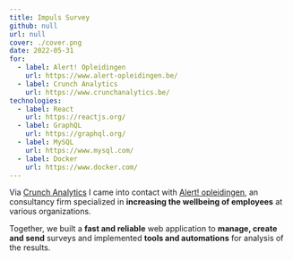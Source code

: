 ```yaml
---
title: Impuls Survey
github: null
url: null
cover: ./cover.png
date: 2022-05-31
for:
  - label: Alert! Opleidingen
    url: https://www.alert-opleidingen.be/
  - label: Crunch Analytics
    url: https://www.crunchanalytics.be/
technologies:
  - label: React
    url: https://reactjs.org/
  - label: GraphQL
    url: https://graphql.org/
  - label: MySQL
    url: https://www.mysql.com/
  - label: Docker
    url: https://www.docker.com/
---
```


Via [Crunch Analytics](https://www.crunchanalytics.be/) I came into contact with [Alert! opleidingen](https://www.alert-opleidingen.be/), an consultancy firm specialized in **increasing the wellbeing of employees** at various organizations.

Together, we built a **fast and reliable** web application to **manage, create and send** surveys and implemented **tools and automations** for analysis of the results.
